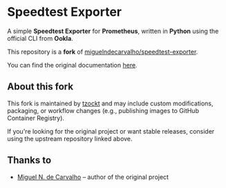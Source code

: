 # Speedtest Exporter

A simple **Speedtest Exporter** for **Prometheus**, written in **Python** using the official CLI from **Ookla**.

This repository is a **fork** of [miguelndecarvalho/speedtest-exporter](https://github.com/miguelndecarvalho/speedtest-exporter).

You can find the original documentation [here](https://docs.miguelndecarvalho.pt/projects/speedtest-exporter/).

## About this fork

This fork is maintained by [tzockt](https://github.com/tzockt) and may include custom modifications, packaging, or workflow changes (e.g., publishing images to GitHub Container Registry).

If you're looking for the original project or want stable releases, consider using the upstream repository linked above.

## Thanks to

- [Miguel N. de Carvalho](https://github.com/miguelndecarvalho) – author of the original project
